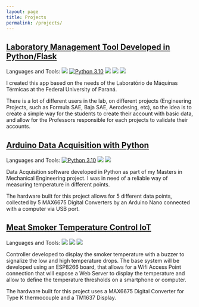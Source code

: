 ```yaml
---
layout: page
title: Projects
permalink: /projects/
---
```


## [Laboratory Management Tool Developed in Python/Flask](https://github.com/lgmarin/lab-manager)

Languages and Tools: ![](https://img.shields.io/badge/Code-Python-informational?style=flat&logo=python&logoColor=white&color=blue)
[![Python 3.10](https://img.shields.io/badge/python-3.10-blue.svg)](https://www.python.org/downloads/release/python-3100/)
![](https://img.shields.io/badge/Framework-Flask-informational?style=flat&logo=flask&logoColor=white&color=blue)
![](https://img.shields.io/badge/Tools-Bootstrap-informational?style=flat&logo=bootstrap&logoColor=white&color=blue)
![](https://img.shields.io/badge/Tools-Docker-informational?style=flat&logo=docker&logoColor=white&color=blue)

I created this app based on the needs of the Laboratório de Máquinas Térmicas at the Federal University of Paraná.

There is a lot of different users in the lab, on different projects (Engineering Projects, such as Formula SAE, Baja SAE, Aerodesing, etc), so the idea is to create a simple way for the students to create their account with basic data, and allow for the Professors responsible for each projects to validate their accounts.

## [Arduino Data Acquisition with Python](https://github.com/lgmarin/arduino_dataaq)

Languages and Tools: [![Python 3.10](https://img.shields.io/badge/python-3.10-blue.svg)](https://www.python.org/downloads/release/python-3100/) ![](https://img.shields.io/badge/Arduino-informational?style=flat&logo=arduino&logoColor=white&color=#00979D) ![](https://img.shields.io/badge/C-++-informational?style=flat&logo=cplusplus&logoColor=white&color=blue)

Data Acquisition software developed in Python as part of my Masters in Mechanical Engineering project. I was in need of a reliable way of measuring temperature in different points. 

The hardware built for this project allows for 5 different data points, collected by 5 MAX6675 Digital Converters by an Arduino Nano connected with a computer via USB port.

## [Meat Smoker Temperature Control IoT](https://github.com/lgmarin/defuma_IoT)

Languages and Tools: ![](https://img.shields.io/badge/Arduino-informational?style=flat&logo=arduino&logoColor=white&color=#00979D) ![](https://img.shields.io/badge/ESP-8266-informational?style=flat&logo=esphome&logoColor=white&color=blue) ![](https://img.shields.io/badge/C-++-informational?style=flat&logo=cplusplus&logoColor=white&color=blue)

Controller developed to display the smoker temperature with a buzzer to signalize the low and high temperature drops. The base system will be developed using an ESP8266 board, that allows for a Wifi Access Point connection that will expose a Web Server to display the temperature and allow to define the temperature thresholds on a smartphone or computer.

The hardware built for this project uses a MAX6675 Digital Converter for Type K thermocouple and a TM1637 Display.
